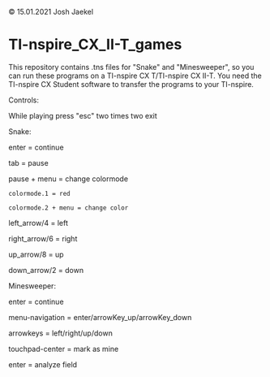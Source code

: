 © 15.01.2021 Josh Jaekel

# TI-nspire_CX_II-T_games
This repository contains .tns files for "Snake" and "Minesweeper", so you can run these programs on a TI-nspire CX T/TI-nspire CX II-T. You need the TI-nspire CX Student software to transfer the programs to your TI-nspire.  

Controls:

While playing press "esc" two times two exit

Snake:


enter = continue

tab = pause

  pause + menu = change colormode

    colormode.1 = red

    colormode.2 + menu = change color 

left_arrow/4 = left

right_arrow/6 = right

up_arrow/8 = up

down_arrow/2 = down 


Minesweeper:


enter = continue

menu-navigation = enter/arrowKey_up/arrowKey_down

arrowkeys = left/right/up/down

touchpad-center = mark as mine

enter = analyze field
